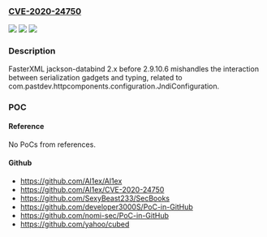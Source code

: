 ### [CVE-2020-24750](https://cve.mitre.org/cgi-bin/cvename.cgi?name=CVE-2020-24750)
![](https://img.shields.io/static/v1?label=Product&message=n%2Fa&color=blue)
![](https://img.shields.io/static/v1?label=Version&message=n%2Fa&color=blue)
![](https://img.shields.io/static/v1?label=Vulnerability&message=n%2Fa&color=brighgreen)

### Description

FasterXML jackson-databind 2.x before 2.9.10.6 mishandles the interaction between serialization gadgets and typing, related to com.pastdev.httpcomponents.configuration.JndiConfiguration.

### POC

#### Reference
No PoCs from references.

#### Github
- https://github.com/Al1ex/Al1ex
- https://github.com/Al1ex/CVE-2020-24750
- https://github.com/SexyBeast233/SecBooks
- https://github.com/developer3000S/PoC-in-GitHub
- https://github.com/nomi-sec/PoC-in-GitHub
- https://github.com/yahoo/cubed

